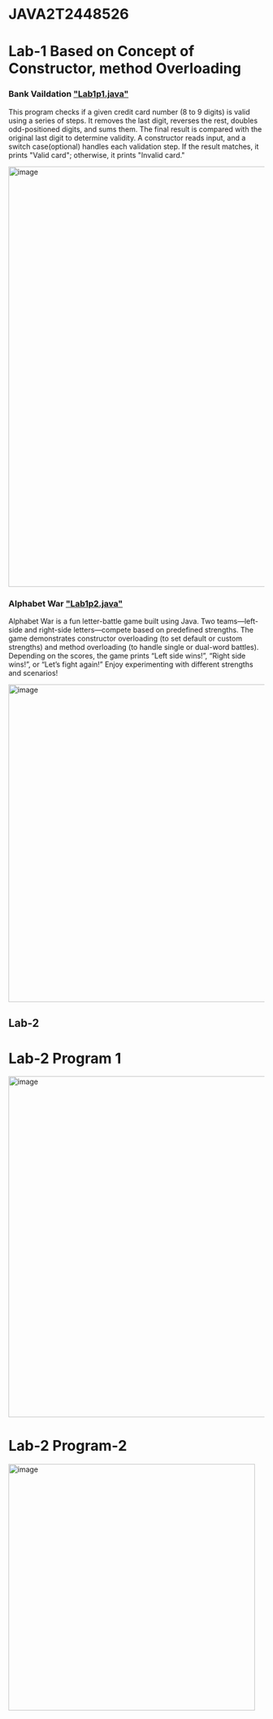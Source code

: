 # JAVA2T2448526
<h1>Lab-1 Based on Concept of Constructor, method Overloading</h1>
<div>
<h3>Bank Vaildation <a href="https://github.com/srinijalanda93/JAVA2T2448526/blob/main/Lab1p1.java">"Lab1p1.java"</a></h3>
<p>This program checks if a given credit card number (8 to 9 digits) is valid using a series of steps. It removes the last digit, reverses the rest, doubles odd-positioned digits, and sums them. The final result is compared with the original last digit to determine validity. A constructor reads input, and a switch case(optional) handles each validation step. If the result matches, it prints "Valid card"; otherwise, it prints "Invalid card."</p>
<img width="827" alt="image" src="https://github.com/user-attachments/assets/ee8b2531-9643-4c0c-bb45-3ccdde13b3d4">
</div>
<div>
  
  <h3>Alphabet War <a href="https://github.com/srinijalanda93/JAVA2T2448526/blob/main/Lab1p2.java">"Lab1p2.java"</a></h3>
  <p>Alphabet War is a fun letter-battle game built using Java. Two teams—left-side and right-side letters—compete based on predefined strengths. The game demonstrates constructor overloading (to set default or custom strengths) and method overloading (to handle single or dual-word battles). Depending on the scores, the game prints “Left side wins!”, “Right side wins!”, or “Let’s fight again!” Enjoy experimenting with different strengths and scenarios!</p>
  <img width="625" alt="image" src="https://github.com/user-attachments/assets/e66ff320-4b30-4e9f-aaee-56261126da13">
</div>

<h2>Lab-2</h2>
<p>  
</p>
<h1>Lab-2 Program 1</h1>
<img width="671" alt="image" src="https://github.com/user-attachments/assets/2dcb8005-35d0-4bee-b2c6-b18c7365b61d">
<h1>Lab-2 Program-2</h1>
<img width="485" alt="image" src="https://github.com/user-attachments/assets/3c857142-874a-4dbc-91bb-35140ed4974f">


